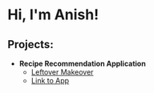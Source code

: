 <h1>Hi, I'm Anish! </h1>

<h2>Projects:</h2>

- <b>Recipe Recommendation Application</b>
  - [Leftover Makeover](https://github.com/anishk456/Leftover-Makeover)
  - [Link to App](https://leftover-makeover-6a09fd37d87b.herokuapp.com/)




<!--


Here are some ideas to get you started:

- 🔭 I’m currently working on ...
- 🌱 I’m currently learning ...
- 👯 I’m looking to collaborate on ...
- 🤔 I’m looking for help with ...
- 💬 Ask me about ...
- 📫 How to reach me: ...
- 😄 Pronouns: ...
- ⚡ Fun fact: ...
-->
